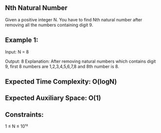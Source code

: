 ## Nth Natural Number
Given a positive integer N. You have to find Nth natural number after removing all the numbers containing digit 9.

## Example 1:
Input:
N = 8

Output:
8
Explanation:
After removing natural numbers which contains digit 9, first 8 numbers are 1,2,3,4,5,6,7,8 and 8th number is 8.

## Expected Time Complexity: O(logN)
## Expected Auxiliary Space: O(1)
## Constraints: 
1 ≤ N ≤ 10¹²
